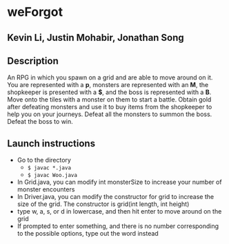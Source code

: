 # weForgot
## Kevin Li, Justin Mohabir, Jonathan Song
## Description
An RPG in which you spawn on a grid and are able to move around on it. You are represented with a **p**, monsters are represented with an **M**, the shopkeeper is presented with a **$**, and the boss is represented with a **B**. Move onto the tiles with a monster on them to start a battle. Obtain gold after defeating monsters and use it to buy items from the shopkeeper to help you on your journeys. Defeat all the monsters to summon the boss. Defeat the boss to win.
## Launch instructions
  - Go to the directory
    - `$ javac *.java`
    - `$ javac Woo.java`
  - In Grid.java, you can modify int monsterSize to increase your number of monster encounters
  - In Driver.java, you can modify the constructor for grid to increase the size of the grid. The constructor is grid(int length, int height)
  - type w, a, s, or d in lowercase, and then hit enter to move around on the grid
  - If prompted to enter something, and there is no number corresponding to the possible options, type out the word instead
